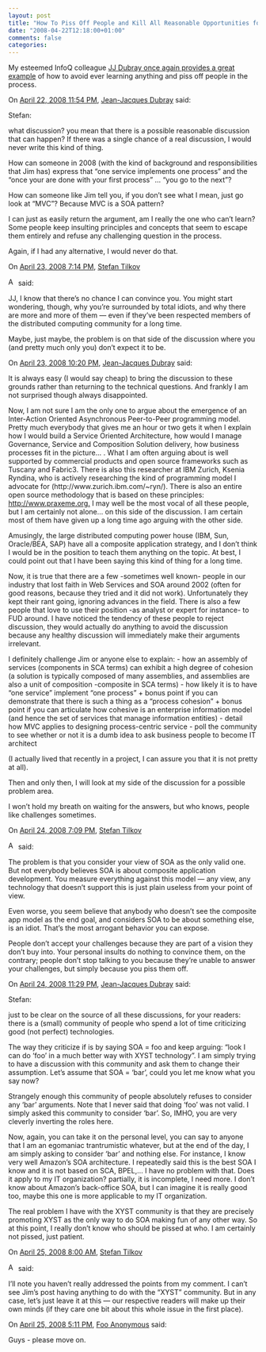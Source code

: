 ```yaml
---
layout: post
title: "How To Piss Off People and Kill All Reasonable Opportunities for Discussion"
date: "2008-04-22T12:18:00+01:00"
comments: false
categories: 
---
```


<p>My esteemed InfoQ colleague <a href="http://www.ebpml.org/blog/75.htm">JJ Dubray once again provides a great example</a> of how to avoid ever learning anything and piss off people in the process.</p>

<section class="comments">



<div class="comment" id="comment-1690">
On <a href="#comment-1690" title="Permalink to this comment">April 22, 2008 11:54 PM</a>, <a href="http://www.ebpml.org" title="http://www.ebpml.org" rel="nofollow">Jean-Jacques Dubray</a>
said:
<p>Stefan:</p>

<p>what discussion? you mean that there is a possible reasonable discussion that can happen? If there was a single chance of a real discussion, I would never write this kind of thing.</p>

<p>How can someone in 2008 (with the kind of background and responsibilities that Jim has) express that &#8220;one service implements one process&#8221; and the &#8220;once your are done with your first process&#8221; &#8230; &#8220;you go to the next&#8221;?</p>

<p>How can someone like Jim tell you, if you don&#8217;t see what I mean, just go look at &#8220;MVC&#8221;? Because MVC is a SOA pattern?</p>

<p>I can just as easily return the argument, am I really the one who can&#8217;t learn? Some people keep insulting principles and concepts that seem to escape them entirely and refuse any challenging question in the process.</p>

<p>Again, if I had any alternative, I would never do that.</p>


<div class="comment" id="comment-1691">
On <a href="#comment-1691" title="Permalink to this comment">April 23, 2008  7:14 PM</a>, <a href="/blog/st/">Stefan Tilkov</a>

<a href="/blog/st/" class="commenter-profile"><img src="/mt4/mt-static/images/comment/mt_logo.png" height="16" alt="Author Profile Page" width="16" /></a>
said:
<p>JJ, I know that there&#8217;s no chance I can convince you. You might start wondering, though, why you&#8217;re surrounded by total idiots, and why there are more and more of them &#8212; even if they&#8217;ve been respected members of the distributed computing community for a long time. </p>

<p>Maybe, just maybe, the problem is on that side of the discussion where you (and pretty much only you) don&#8217;t expect it to be.  </p>


<div class="comment" id="comment-1692">
On <a href="#comment-1692" title="Permalink to this comment">April 23, 2008 10:20 PM</a>, <a href="http://www.ebpml.org" title="http://www.ebpml.org" rel="nofollow">Jean-Jacques Dubray</a>
said:
<p>It is always easy (I would say cheap) to bring the discussion to these grounds rather than returning to the technical questions. And frankly I am not surprised though always disappointed. </p>

<p>Now, I am not sure I am the only one to argue about the emergence of an Inter-Action Oriented Asynchronous Peer-to-Peer programming model. Pretty much everybody that gives me an hour or two gets it when I explain how I would build a Service Oriented Architecture, how would I manage Governance, Service and Composition Solution delivery, how business processes fit in the picture&#8230; . What I am often arguing about is well supported by commercial products and open source frameworks such as Tuscany and Fabric3. There is also this researcher at IBM Zurich, Ksenia Ryndina, who is actively researching the kind of programming model I advocate for (http://www.zurich.ibm.com/~ryn/). There is also an entire open source methodology that is based on these principles: <a href="http://www.praxeme.org." rel="nofollow">http://www.praxeme.org.</a> I may well be the most vocal of all these people, but I am certainly not alone&#8230; on this side of the discussion. I am certain most of them have given up a long time ago arguing with the other side. </p>

<p>Amusingly, the large distributed computing power house (IBM, Sun, Oracle/BEA, SAP) have all a composite application strategy, and I don&#8217;t think I would be in the position to teach them anything on the topic. At best, I could point out that I have been saying this kind of thing for a long time. </p>

<p>Now, it is true that there are a few -sometimes well known- people in our industry that lost faith in Web Services and SOA around 2002 (often for good reasons, because they tried and it did not work). Unfortunately they kept their rant going, ignoring advances in the field. There is also a few people that love to use their position -as analyst or expert for instance- to FUD around. I have noticed the tendency of these people to reject discussion, they would actually do anything to avoid the discussion because any healthy discussion will immediately make their arguments irrelevant.  </p>

<p>I definitely challenge Jim or anyone else to explain:
- how an assembly of services (components in SCA terms) can exhibit a high degree of cohesion (a solution is typically composed of many assemblies, and assemblies are also a unit of composition -composite in SCA terms)
- how likely it is to have &#8220;one service&#8221; implement &#8220;one process&#8221;
+ bonus point if you can demonstrate that there is such a thing as a &#8220;process cohesion&#8221;
+ bonus point if you can articulate how cohesive is an enterprise information model (and hence the set of services that manage information entities)
- detail how MVC applies to designing process-centric service
- poll the community to see whether or not it is a dumb idea to ask business people to become IT architect</p>

<p>(I actually lived that recently in a project, I can assure you that it is not pretty at all).</p>

<p>Then and only then, I will look at my side of the discussion for a possible problem area.</p>

<p>I won&#8217;t hold my breath on waiting for the answers, but who knows, people like challenges sometimes.</p>


<div class="comment" id="comment-1694">
On <a href="#comment-1694" title="Permalink to this comment">April 24, 2008  7:09 PM</a>, <a href="/blog/st/">Stefan Tilkov</a>

<a href="/blog/st/" class="commenter-profile"><img src="/mt4/mt-static/images/comment/mt_logo.png" height="16" alt="Author Profile Page" width="16" /></a>
said:
<p>The problem is that you consider your view of SOA as the only valid one. But not everybody believes SOA is about composite application development. You measure everything against this model &#8212; any view, any technology that doesn&#8217;t support this is just plain useless from your point of view. </p>

<p>Even worse, you seem believe that anybody who doesn&#8217;t see the composite app model as the end goal, and considers SOA to be about something else, is an idiot. That&#8217;s the most arrogant behavior you can expose.</p>

<p>People don&#8217;t accept your challenges because they are part of a vision they don&#8217;t buy into. Your personal insults do nothing to convince them, on the contrary; people don&#8217;t stop talking to you because they&#8217;re unable to answer your challenges, but simply because you piss them off.</p>


<div class="comment" id="comment-1695">
On <a href="#comment-1695" title="Permalink to this comment">April 24, 2008 11:29 PM</a>, <a href="http://www.ebpml.org" title="http://www.ebpml.org" rel="nofollow">Jean-Jacques Dubray</a>
said:
<p>Stefan:</p>

<p>just to be clear on the source of all these discussions, for your readers: there is a (small) community of people who spend a lot of time criticizing good (not perfect) technologies. </p>

<p>The way they criticize if is by saying SOA = foo and keep arguing: &#8220;look I can do &#8216;foo&#8217; in a much better way with XYST technology&#8221;. I am simply trying to have a discussion with this community and ask them to change their assumption. Let&#8217;s assume that SOA = &#8216;bar&#8217;, could you let me know what you say now? </p>

<p>Strangely enough this community of people absolutely refuses to consider any &#8216;bar&#8217; arguments. Note that I never said that doing &#8216;foo&#8217; was not valid. I simply asked this community to consider &#8216;bar&#8217;. So, IMHO, you are very cleverly inverting the roles here.</p>

<p>Now, again, you can take it on the personal level, you can say to anyone that I am an egomaniac trantrumistic whatever, but at the end of the day, I am simply asking to consider &#8216;bar&#8217; and nothing else. For instance, I know very well Amazon&#8217;s SOA architecture. I repeatedly said this is the best SOA I know and it is not based on SCA, BPEL,&#8230; I have no problem with that. Does it apply to my IT organization? partially, it is incomplete, I need more. I don&#8217;t know about Amazon&#8217;s back-office SOA, but I can imagine it is really good too, maybe this one is more applicable to my IT organization.</p>

<p>The real problem I have with the XYST community is that they are precisely promoting XYST as the only way to do SOA making fun of any other way. So at this point, I really don&#8217;t know who should be pissed at who. I am certainly not pissed, just patient.</p>


<div class="comment" id="comment-1696">
On <a href="#comment-1696" title="Permalink to this comment">April 25, 2008  8:00 AM</a>, <a href="/blog/st/">Stefan Tilkov</a>

<a href="/blog/st/" class="commenter-profile"><img src="/mt4/mt-static/images/comment/mt_logo.png" height="16" alt="Author Profile Page" width="16" /></a>
said:
<p>I&#8217;ll note you haven&#8217;t really addressed the points from my comment. I can&#8217;t see Jim&#8217;s post having anything to do with the &#8220;XYST&#8221; community. But in any case, let&#8217;s just leave it at this &#8212; our respective readers will make up their own minds (if they care one bit about this whole issue in the first place).</p>


<div class="comment" id="comment-1697">
On <a href="#comment-1697" title="Permalink to this comment">April 25, 2008  5:11 PM</a>, <a href="http://www.anon.org" title="http://www.anon.org" rel="nofollow">Foo Anonymous</a>
said:
<p>Guys - please move on.</p>


</section>

